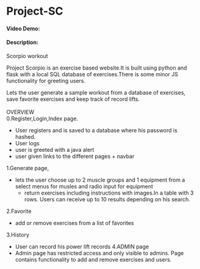 # Project-SC
#### Video Demo:
#### Description: 
Scorpio workout <br>

<p>Project Scorpio is an exercise based website.It is built using python and flask with a local SQL database of exercises.There is some minor JS functionality for greeting users.<br> 
</p>







Lets the user generate a sample workout from a database of exercises, save favorite exercises and keep track of record lifts.<br><br>
OVERVIEW<br>
0.Register,Login,Index page.
  - User registers and is saved to a database where his password is hashed.
  - User logs
  - user is greeted with a java alert
  - user given links to the different pages + navbar

1.Generate page,
  - lets the user choose up to 2 muscle groups and 1 equipment from a select menus for musles and radio input for equipment
    - return exercises including instructions with images.In a table with 3 rows. Users can receive up to 10 results depending on his search.


2.Favorite
  - add or remove exercises from a list of favorites<br>

3.History 
  - User can record his power lift records
4.ADMIN page
  - Admin page has restricted access and only visible to admins. Page contains functionality to add and remove exercises and users. 
